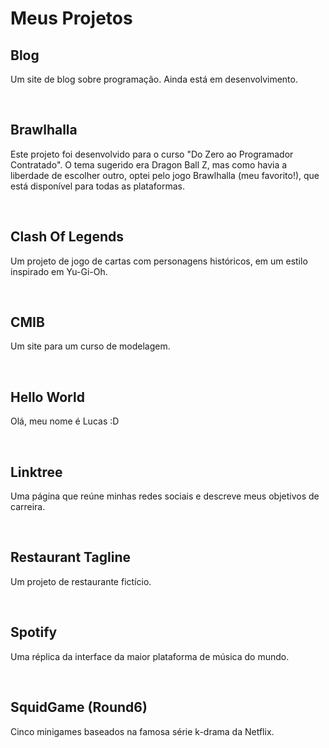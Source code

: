 # Meus Projetos 

<h2>Blog</h2>
<p>Um site de blog sobre programação. Ainda está em desenvolvimento.</p>
<br>
<h2>Brawlhalla</h2>
<p>Este projeto foi desenvolvido para o curso "Do Zero ao Programador Contratado". O tema sugerido era Dragon Ball Z, mas como havia a liberdade de escolher outro, optei pelo jogo Brawlhalla (meu favorito!), que está disponível para todas as plataformas.</p>
<br>
<h2>Clash Of Legends</h2>
<p>Um projeto de jogo de cartas com personagens históricos, em um estilo inspirado em Yu-Gi-Oh.</p>
<br>
<h2>CMIB</h2>
<p>Um site para um curso de modelagem.</p>
<br>
<h2>Hello World</h2>
<p>Olá, meu nome é Lucas :D</p>
<br>
<h2>Linktree</h2>
<p>Uma página que reúne minhas redes sociais e descreve meus objetivos de carreira.</p>
<br>
<h2>Restaurant Tagline<br></h2>
<p>Um projeto de restaurante fictício.</p>
<br>
<h2>Spotify</h2>
<p>Uma réplica da interface da maior plataforma de música do mundo.</p>
<br>
<h2>SquidGame (Round6)</h2>
<p>Cinco minigames baseados na famosa série k-drama da Netflix.</p>
